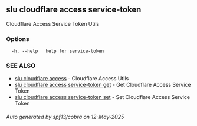 ## slu cloudflare access service-token

Cloudflare Access Service Token Utils

### Options

```
  -h, --help   help for service-token
```

### SEE ALSO

* [slu cloudflare access](slu_cloudflare_access.md)	 - Cloudflare Access Utils
* [slu cloudflare access service-token get](slu_cloudflare_access_service-token_get.md)	 - Get Cloudflare Access Service Token
* [slu cloudflare access service-token set](slu_cloudflare_access_service-token_set.md)	 - Set Cloudflare Access Service Token

###### Auto generated by spf13/cobra on 12-May-2025
